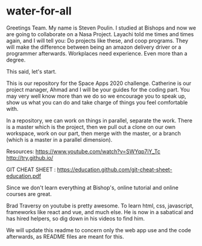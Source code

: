 # water-for-all

Greetings Team. My name is Steven Poulin. I studied at Bishops and now we are going to collaborate on a Nasa Project. Layachi told me times and times again, and I will tell you: Do projects like these, and coop programs. They will make the difference between being an amazon delivery driver or a programmer afterwards. Workplaces need experience. Even more than a degree. 

This said, let's start. 

This is our repository for the Space Apps 2020 challenge. Catherine is our project manager, Ahmad and I will be your guides for the coding part. You may very well know more than we do so we encourage you to speak up, show us what you can do and take charge of things you feel comfortable with. 

In a repository, we can work on things in parallel, separate the work. There is a master which is the project, then we pull out a clone on our own workspace, work on our part, then merge with the master, or a branch (which is a master in a parallel dimension).

Resources:  https://www.youtube.com/watch?v=SWYqp7iY_Tc
            http://try.github.io/

GIT CHEAT SHEET : https://education.github.com/git-cheat-sheet-education.pdf

Since we don't learn everything at Bishop's, online tutorial and online courses are great. 

Brad Traversy on youtube is pretty awesome. To learn html, css, javascript, frameworks like react and vue, and much else. He is now in a sabatical and has hired helpers, so dig down in his videos to find him.

We will update this readme to concern only the web app use and the code afterwards, as README files are meant for this.
